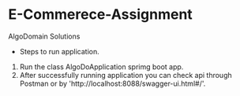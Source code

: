 # E-Commerece-Assignment
AlgoDomain Solutions

* Steps to run application.
1. Run the class AlgoDoApplication sprimg boot app.
2. After successfully running application you can check api through Postman or 
   by 'http://localhost:8088/swagger-ui.html#/'.
